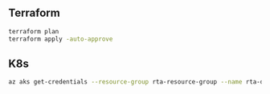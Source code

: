 ## Terraform
```bash
terraform plan
terraform apply -auto-approve
```

## K8s
```bash
az aks get-credentials --resource-group rta-resource-group --name rta-demo-cluster
```